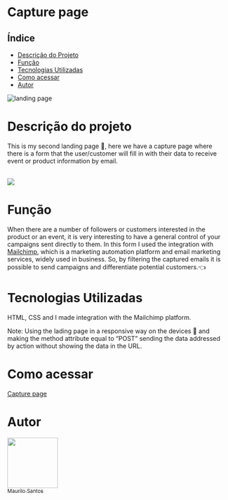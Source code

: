 # Capture page
## Índice
* [Descrição do Projeto](Descrição-do-projeto)
* [Função](Função)
* [Tecnologias Utilizadas](Tecnologias-Utilizadas)
* [Como acessar](Como-acessar)
* [Autor](Autor)


![landing page](https://user-images.githubusercontent.com/109925535/185502051-46bef382-9ae5-4a93-9ea1-3fb28c4c2bfc.png)
# Descrição do projeto <br>
This is my second landing page 🎉, here we have a capture page where there is a form that the user/customer will fill in with their data to receive event or product information by email. <br><br>

<img src="https://img.shields.io/badge/status-completo-green"><br>

# Função <br>
When there are a number of followers or customers interested in the product or an event, it is very interesting to have a general control of your campaigns sent directly to them. In this form I used the integration with <a href="https://mailchimp.com/pt-br/">Mailchimp</a>, which is a marketing automation platform and email marketing services, widely used in business. So, by filtering the captured emails it is possible to send campaigns and differentiate potential customers.👈<br>

# Tecnologias Utilizadas <br>
HTML, CSS and I made integration with the Mailchimp platform.</br>

Note: Using the lading page in a responsive way on the devices 📲 and making the method attribute equal to “POST” sending the data addressed by action without showing the data in the URL. 

# Como acessar <br>
<a href="https://maurilosantos.github.io/capture-page/">Capture page</a>

# Autor <br>

[<img src="https://avatars.githubusercontent.com/u/109925535?v=4" width=115><br><sub>Maurilo Santos</sub>](https://github.com/maurilosantos) 




